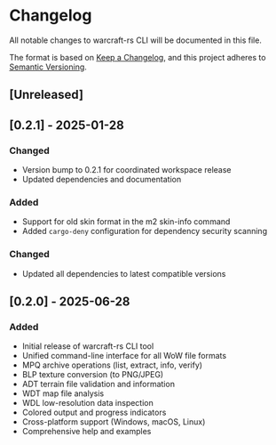 # Changelog

All notable changes to warcraft-rs CLI will be documented in this file.

The format is based on [Keep a Changelog](https://keepachangelog.com/en/1.0.0/),
and this project adheres to [Semantic Versioning](https://semver.org/spec/v2.0.0.html).

## [Unreleased]

## [0.2.1] - 2025-01-28

### Changed

- Version bump to 0.2.1 for coordinated workspace release
- Updated dependencies and documentation

### Added

- Support for old skin format in the m2 skin-info command
- Added `cargo-deny` configuration for dependency security scanning

### Changed

- Updated all dependencies to latest compatible versions

## [0.2.0] - 2025-06-28

### Added

- Initial release of warcraft-rs CLI tool
- Unified command-line interface for all WoW file formats
- MPQ archive operations (list, extract, info, verify)
- BLP texture conversion (to PNG/JPEG)
- ADT terrain file validation and information
- WDT map file analysis
- WDL low-resolution data inspection
- Colored output and progress indicators
- Cross-platform support (Windows, macOS, Linux)
- Comprehensive help and examples
